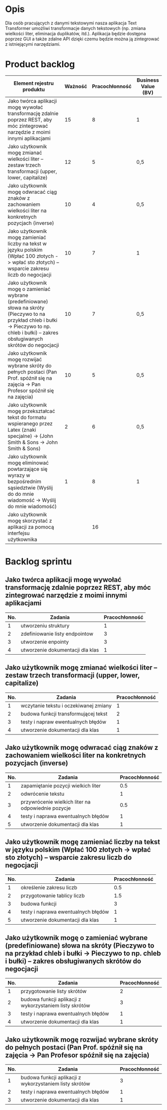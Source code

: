 # Opis 

Dla osób pracujących z danymi tekstowymi nasza aplikacja Text Transformer umożliwi transformacje danych tekstowych (np. zmiana wielkości liter, eliminacja duplikatów, itd.). Aplikacja będzie dostępna poprzez GUI a także zdalne API dzięki czemu będzie można ją zintegrować z istniejącymi narzędziami.

# Product backlog

| Element rejestru produktu	| Ważność	| Pracochłonność	| Business Value (BV) | 
|---------------------------|-----------|-------------------|---------------------|
| Jako twórca aplikacji mogę wywołać transformację zdalnie poprzez REST, aby móc zintegrować narzędzie z moimi innymi aplikacjami	| 15 | 	8	| 1 |
Jako użytkownik mogę zmianać wielkości liter – zestaw trzech transformacji (upper, lower, capitalize) |	12 |	5 |	0,5 |
| Jako użytkownik mogę odwracać ciąg znaków z zachowaniem wielkości liter na konkretnych pozycjach (inverse) | 	10	 | 4 |	0,5 |   
| Jako użytkownik mogę zamieniać liczby na tekst w języku polskim (Wpłać 100 złotych -> wpłać sto złotych) – wsparcie zakresu liczb do negocjacji |	10	| 7	| 1 |
| Jako użytkownik mogę o zamieniać wybrane (predefiniowane) słowa na skróty (Pieczywo to na przykład chleb i bułki -> Pieczywo to np. chleb i bułki) – zakres obsługiwanych skrótów do negocjacji	| 10	| 7 |	0,5 |
| Jako użytkownik mogę rozwijać wybrane skróty do pełnych postaci (Pan Prof. spóźnił się na zajęcia -> Pan Profesor spóźnił się na zajęcia)	| 10	| 5	 | 0,5 |
| Jako użytkownik mogę przekształcać tekst do formatu wspieranego przez Latex (znaki specjalne) -> (John Smith & Sons -> John Smith \& Sons)	| 2 | 	6 |	0,5 |
| Jako użytkownik mogę eliminować powtarzające się wyrazy w bezpośrednim sąsiedztwie (Wyślij do do mnie wiadomość -> Wyślij do mnie wiadomość)	| 1 | 	8 | 	1 |
| Jako użytkownik mogę skorzystać z aplikacji za pomocą interfejsu użytkownika	| 	| 16 | | 

# Backlog sprintu

## Jako twórca aplikacji mogę wywołać transformację zdalnie poprzez REST, aby móc  zintegrować narzędzie z moimi innymi aplikacjami
| No. | Zadania | Pracochłonność | 
|-----|---------|----------------|
| 1 | utworzeniu struktury |  1|
| 2 | zdefiniowanie listy endpointow | 3 |
| 3 | utworzenie enpointy | 3 |
| 4 | utworzenie dokumentacji dla klas | 1 |

## Jako użytkownik mogę zmianać wielkości liter – zestaw trzech transformacji (upper, lower, capitalize)
| No. | Zadania | Pracochłonność | 
|-----|---------|----------------|
| 1 | wczytanie tekstu i oczekiwanej zmiany | 1 |
| 2 | budowa funkcji transformującej tekst | 2 |
| 3 | testy i napraw ewentualnych błędów | 1 |
| 4 | utworzenie dokumentacji dla klas | 1 |

## Jako użytkownik mogę odwracać ciąg znaków z zachowaniem wielkości liter na konkretnych pozycjach (inverse)
| No. | Zadania | Pracochłonność | 
|-----|---------|----------------|
| 1 | zapamiętanie pozycji wielkich liter | 0.5 |
| 2 | odwrócenie tekstu | 1 |
| 3 | przywrócenie wielkich liter na odpowiednie pozycje | 0.5 |
| 4 | testy i naprawa ewentualnych błędów | 1 |
| 5 | utworzenie dokumentacji dla klas | 1 |

## Jako użytkownik mogę zamieniać liczby na tekst w języku polskim (Wpłać 100 złotych -> wpłać sto złotych) – wsparcie zakresu liczb do negocjacji
| No. | Zadania | Pracochłonność | 
|-----|---------|----------------|
| 1 | określenie zakresu liczb | 0.5 |
| 2 | przygotowanie tablicy liczb | 1.5 |
| 3 | budowa funkcji | 3 |
| 4 | testy i naprawa ewentualnych błędów | 1 |
| 5 | utworzenie dokumentacji dla klas | 1 |

## Jako użytkownik mogę o zamieniać wybrane (predefiniowane) słowa na skróty (Pieczywo to na przykład chleb i bułki -> Pieczywo to np. chleb i bułki) – zakres obsługiwanych skrótów do negocjacji
| No. | Zadania | Pracochłonność | 
|-----|---------|----------------|
| 1 | przygotowanie listy skrótów | 2 |
| 2 | budowa funkcji aplikacji z wykorzystaniem listy skrótów | 3 |
| 3 | testy i naprawa ewentualnych błędów | 1 |
| 4 | utworzenie dokumentacji dla klas | 1 |

## Jako użytkownik mogę rozwijać wybrane skróty do pełnych postaci (Pan Prof. spóźnił się na zajęcia -> Pan Profesor spóźnił się na zajęcia)
| No. | Zadania | Pracochłonność | 
|-----|---------|----------------|
| 1 | budowa funkcji aplikacji z wykorzystaniem listy skrótów | 3 |
| 2 | testy i naprawa ewentualnych błędów | 1 |
| 3 | utworzenie dokumentacji dla klas | 1 |
